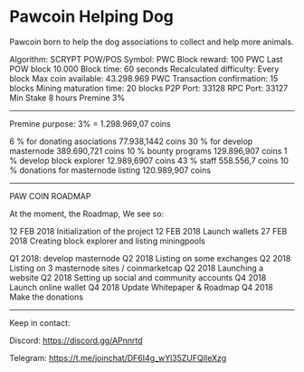 # Pawcoin Helping Dog

Pawcoin born to help the dog associations to collect and help more animals.


Algorithm:                                    SCRYPT POW/POS
Symbol:                                       PWC
Block reward:                                 100 PWC
Last POW block                                10.000
Block time:                                   60 seconds
Recalculated difficulty:                      Every block
Max coin available:                           43.298.969 PWC
Transaction confirmation:                     15 blocks
Mining maturation time:                       20 blocks
P2P Port:                                     33128
RPC Port:                                     33127
Min Stake                                     8 hours
Premine                                       3%

-----------------------------------
Premine purpose: 3% = 1.298.969,07 coins

6 % for donating asociations 		77.938,1442  coins
30 % for develop masternode  		389.690,721 coins
10 % bounty programs        		129.896,907 coins
1 % develop block explorer   		12.989,6907    coins
43 % staff 		     		558.556,7 coins 
10 % donations for masternode listing   120.989,907 coins

---------------------------------------------------------------------

PAW COIN ROADMAP

At the moment, the Roadmap, We see so:

12 FEB 2018 Initialization of the project
12 FEB 2018 Launch wallets
27 FEB 2018 Creating block explorer and listing miningpools

Q1 2018: develop masternode
Q2 2018 Listing on some exchanges
Q2 2018 Listing on 3 masternode sites / coinmarketcap
Q2 2018 Launching a website
Q2 2018 Setting up social and community accounts
Q4 2018 Launch online wallet
Q4 2018 Update Whitepaper & Roadmap 
Q4 2018 Make the donations

----------------------------------------------------
Keep in contact:

Discord: https://discord.gg/APnnrtd

Telegram: https://t.me/joinchat/DF6I4g_wYl35ZUFQIleXzg


